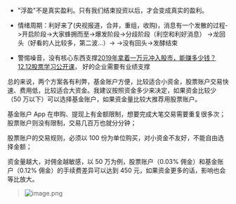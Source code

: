 * "浮盈"不是真实盈利。只有我们结束投资以后，才会变成真实的盈利。

* 情绪周期：利好来了(央视报道，合并，重组，收购)，消息有一个发散的过程->开启阶段->大家蜂拥而至->爆发阶段->分歧阶段（利空和利好消息）
->龙回头（好看的人比较多，第二波...）->
->没有回头->发酵结束

* 警惕噪音，没有核心东西支撑[2019年拿着一万元冲入股市，能赚多少钱？ 12.12股票学习公开课](https://www.bilibili.com/video/BV1fJ411k7Ps?t=809)，
好的企业需要有业绩支撑

总的来说，两个方案各有利弊，基金账户方便，比较适合小资金，股票账户交易快速、费用低，比较适合大资金。我建议按照资金多少来决定，如果资金比较少（50 万以下）可以选择基金账户，如果资金量比较大推荐用股票账户。

基金账户 App 在申购、提现上有金额限制，想要完成大笔交易需要重复很多次；股票账户则没有限制，交易几百万也就分分钟；

股票账户的交易规则，必须以 100 份为单位购买，对小资金不友好，不能自由选择金额；

资金量越大，对佣金越敏感，以 50 万为例，股票账户（0.03% 佣金）和基金账户（0.12% 佣金）的手续费差异可以达到 450 元，如果资金更多的话，影响也会等比放大。

> ![image.png](https://hexo-blog.pek3b.qingstor.com/hexo-blog/QQ20201114140817.png)



